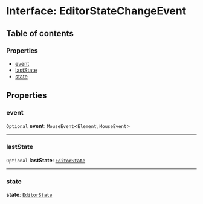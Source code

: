 # Interface: EditorStateChangeEvent

## Table of contents

### Properties

* [event](/en/auto-docs/core/interfaces/EditorStateChangeEvent.md#event)
* [lastState](/en/auto-docs/core/interfaces/EditorStateChangeEvent.md#laststate)
* [state](/en/auto-docs/core/interfaces/EditorStateChangeEvent.md#state)

## Properties

### event

`Optional` **event**: `MouseEvent`<`Element`, `MouseEvent`>

***

### lastState

`Optional` **lastState**: [`EditorState`](/en/auto-docs/core/interfaces/EditorState-1.md)

***

### state

**state**: [`EditorState`](/en/auto-docs/core/interfaces/EditorState-1.md)
